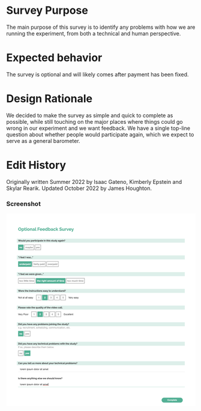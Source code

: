 # Survey Purpose

The main purpose of this survey is to identify any problems with how we are running
the experiment, from both a technical and human perspective.

# Expected behavior

The survey is optional and will likely comes after payment has been fixed.

# Design Rationale

We decided to make the survey as simple and quick to complete as possible, while
still touching on the major places where things could go wrong in our experiment
and we want feedback. We have a single top-line question about whether people
would participate again, which we expect to serve as a general barometer.

# Edit History

Originally written Summer 2022 by Isaac Gateno, Kimberly Epstein and Skylar Rearik.
Updated October 2022 by James Houghton.

### Screenshot

![Screenshot](screenshot.png)
